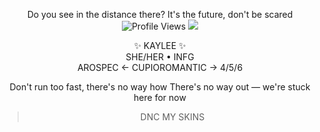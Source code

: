 <div align="center"
 
>Do you see in the distance there?
It's the future, don't be scared
![Profile Views](https://komarev.com/ghpvc/?username=RAB-IES&style=flat-square)
![](https://i.postimg.cc/4NLkmcTX/IMG-7579.png)
 <p align="center">
✨ KAYLEE ✨<br>
SHE/HER • INFG<br>
AROSPEC ← CUPIOROMANTIC → 4/5/6
</p>Don't run too fast, there's no way how
There's no way out — we're stuck here for now

>DNC MY SKINS
<!--
 
**RAB-IES/RAB-IES** is a ✨ _special_ ✨ repository because its `README.md` (this file) appears on your GitHub profile.

Here are some ideas to get you started:

- 🔭 I’m currently working on ...
- 🌱 I’m currently learning ...
- 👯 I’m looking to collaborate on ...
- 🤔 I’m looking for help with ...
- 💬 Ask me about ...
- 📫 How to reach me: ...
- 😄 Pronouns: ...
- ⚡ Fun fact: ...
-->
